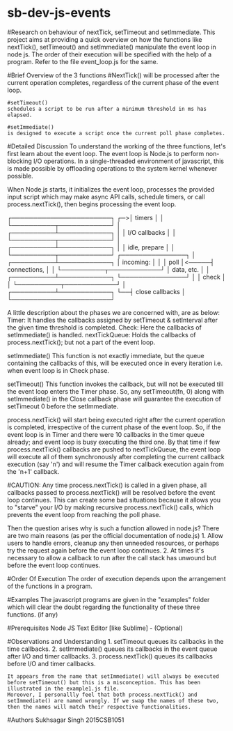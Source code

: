 # sb-dev-js-events

#Research on behaviour of nextTick, setTimeout and setImmediate.
This project aims at providing a quick overview on how the functions like nextTick(), setTimeout() and setImmediate() manipulate the event loop in node js. The order of their execution will be specified with the help of a program. Refer to the file event_loop.js for the same. 

#Brief Overview of the 3 functions
	#NextTick()
	will be processed after the current operation completes, regardless of the current phase of the event loop.

	#setTimeout()
	schedules a script to be run after a minimum threshold in ms has elapsed.

	#setImmediate()
	is designed to execute a script once the current poll phase completes.

#Detailed Discussion
To understand the working of the three functions, let's first learn about the event loop. The event loop is Node.js to perform non-blocking I/O operations. In a single-threaded environment of javascript, this is made possible by offloading operations to the system kernel whenever possible.

When Node.js starts, it initializes the event loop, processes the provided input script which may make async API calls, schedule timers, or call process.nextTick(), then begins processing the event loop.

   ┌───────────────────────┐
┌─>│        timers         │
│  └──────────┬────────────┘
│  ┌──────────┴────────────┐
│  │     I/O callbacks     │
│  └──────────┬────────────┘
│  ┌──────────┴────────────┐
│  │     idle, prepare     │
│  └──────────┬────────────┘      ┌───────────────┐
│  ┌──────────┴────────────┐      │   incoming:   │
│  │         poll          │<─────┤  connections, │
│  └──────────┬────────────┘      │   data, etc.  │
│  ┌──────────┴────────────┐      └───────────────┘
│  │        check          │
│  └──────────┬────────────┘
│  ┌──────────┴────────────┐
└──┤    close callbacks    │
   └───────────────────────┘

A little description about the phases we are concerned with, are as below:
	Timer: It handles the callbacks assigned by setTimeout & setInterval after the given time threshold is completed. 
 	Check: Here the callbacks of setImmediate() is handled. 
	nextTickQueue: Holds the callbacks of process.nextTick(); but not a part of the event loop.

setImmediate() 
This function is not exactly immediate, but the queue containing the callbacks of this, will be executed once in every iteration i.e. when event loop is in Check phase.

setTimeout()
This function invokes the callback, but will not be executed till the event loop enters the Timer phase. So, any setTimeout(fn, 0) along with setImmediate() in the Close callback phase will guarantee the execution of setTimeout 0 before the setImmediate. 

process.nextTick() will start being executed right after the current operation is completed, irrespective of the current phase of the event loop. So, if the event loop is in Timer and there were 10 callbacks in the timer queue already; and event loop is busy executing the third one. By that time if few process.nextTick() callbacks are pushed to nextTickQueue, the event loop will execute all of them synchronously after completing the current callback execution (say 'n') and will resume the Timer callback execution again from the 'n+1' callback.

#CAUTION:
Any time process.nextTick() is called in a given phase, all callbacks passed to process.nextTick() will be resolved before the event loop continues. This can create some bad situations because it allows you to "starve" your I/O by making recursive process.nextTick() calls, which prevents the event loop from reaching the poll phase.

Then the question arises why is such a function allowed in node.js?
There are two main reasons (as per the official documentation of node.js)
	1. Allow users to handle errors, cleanup any then unneeded resources, or perhaps try the request again before the event loop continues.
	2. At times it's necessary to allow a callback to run after the call stack has unwound but before the event loop continues.

#Order Of Execution
The order of execution depends upon the arrangement of the functions in a program.

#Examples
The javascript programs are given in the "examples" folder which will clear the doubt regarding the functionality of these three functions. (if any)

#Prerequisites
Node JS
Text Editor [like Sublime] - (Optional)

#Observations and Understanding
	1. setTimeout queues its callbacks in the time callbacks.
	2. setImmediate() queues its callbacks in the event queue after I/O and timer callbacks.
	3. process.nextTick() queues its callbacks before I/O and timer callbacks.

	It appears from the name that setImmediate() will always be executed before setTimeout() but this is a misconception. This has been illustrated in the example1.js file. 
	Moreover, I personallly feel that both process.nextTick() and setImmediate() are named wrongly. If we swap the names of these two, then the names will match their respective functionalities.

#Authors
Sukhsagar Singh
2015CSB1051